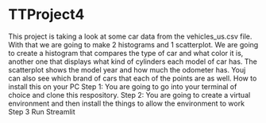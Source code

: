 # TTProject4

This project is taking a look at some car data from the vehicles_us.csv file. With that we are going to make 2 histograms and 1 scatterplot. We are going to create a histogram that compares the type of car and what color it is, another one that displays what kind of cylinders each model of car has. The scatterplot shows the model year and how much the odometer has. Youj can also see which brand of cars that each of the points are as well.
How to install this on your PC 
Step 1: You are going to go into your terminal of choice and clone this respository.
Step 2: You are going to create a virtual environment and then install the things to allow the environment to work
Step 3 Run Streamlit